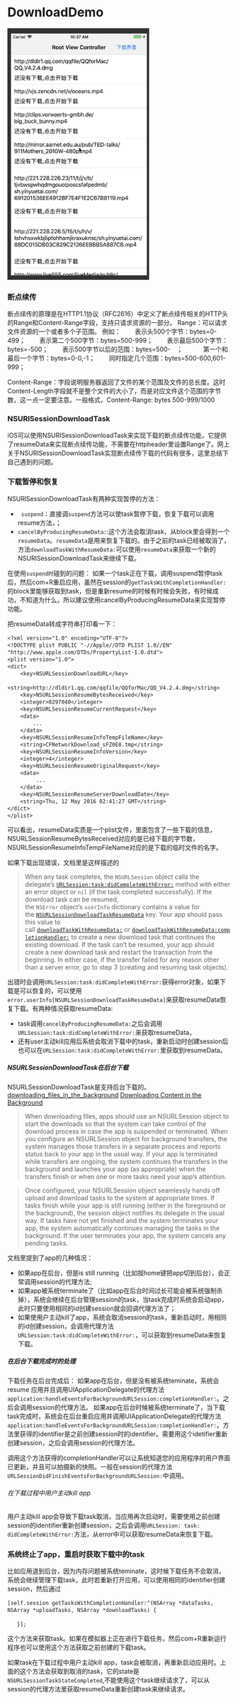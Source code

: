 # DownloadDemo
![img](https://github.com/zziazm/DownloadDemo/blob/master/demog.gif)



### 断点续传

断点续传的原理是在HTTP1.1协议（RFC2616）中定义了断点续传相关的HTTP头的Range和Content-Range字段，支持只请求资源的一部分。
Range：可以请求文件资源的一个或者多个子范围。
例如：
　　表示头500个字节：bytes=0-499；
　　表示第二个500字节：bytes=500-999；
　　表示最后500个字节：bytes=-500；
　　表示500字节以后的范围：bytes=500-　；　
　　第一个和最后一个字节：bytes=0-0,-1；
　　同时指定几个范围：bytes=500-600,601-999；

Content-Range：字段说明服务器返回了文件的某个范围及文件的总长度。这时Content-Length字段就不是整个文件的大小了，而是对应文件这个范围的字节数，这一点一定要注意。一般格式，Content-Range: bytes 500-999/1000　　

### NSURlSessionDownloadTask

iOS可以使用NSURlSessionDownloadTask来实现下载的断点续传功能，它提供了resumeData来实现断点续传功能，不需要在httpheader里设置Range了。网上关于NSURlSessionDownloadTask实现断点续传下载的代码有很多，这里总结下自己遇到的问题。

### 下载暂停和恢复

NSURlSessionDownloadTask有两种实现暂停的方法：
- ` suspend`：直接调`suspend`方法可以使task暂停下载，恢复下载可以调用resume方法，；
- `cancelByProducingResumeData:`:这个方法会取消task，从block里会得到一个`resumeData`。`resumeData`是用来恢复下载的。由于之前的task已经被取消了，方法`downloadTaskWithResumeData:`可以使用`resumeData`来获取一个新的NSURlSessionDownloadTask来继续下载。

在使用`suspend时`碰到的问题：
 如果一个task正在下载，调用suspend暂停task后，然后com+R重启应用，虽然在session的`getTasksWithCompletionHandler:`的block里能够获取到task，但是重新resume的时候有时候会失败，有时候成功，不知道为什么。所以建议使用cancelByProducingResumeData来实现暂停功能。

把resumeData转成字符串打印看一下：
```
<?xml version="1.0" encoding="UTF-8"?>
<!DOCTYPE plist PUBLIC "-//Apple//DTD PLIST 1.0//EN" "http://www.apple.com/DTDs/PropertyList-1.0.dtd">
<plist version="1.0">
<dict>
	<key>NSURLSessionDownloadURL</key>
	<string>http://dldir1.qq.com/qqfile/QQforMac/QQ_V4.2.4.dmg</string>
	<key>NSURLSessionResumeBytesReceived</key>
	<integer>8297040</integer>
	<key>NSURLSessionResumeCurrentRequest</key>
	<data>
        ...
	</data>
	<key>NSURLSessionResumeInfoTempFileName</key>
	<string>CFNetworkDownload_sFZ0E8.tmp</string>
	<key>NSURLSessionResumeInfoVersion</key>
	<integer>4</integer>
	<key>NSURLSessionResumeOriginalRequest</key>
	<data>
	     ...
	</data>
	<key>NSURLSessionResumeServerDownloadDate</key>
	<string>Thu, 12 May 2016 02:41:27 GMT</string>
</dict>
</plist>
```
可以看出，resumeData实质是一个plist文件，里面包含了一些下载的信息，NSURLSessionResumeBytesReceived对应的是已经下载的字节数，NSURLSessionResumeInfoTempFileName对应的是下载的临时文件的名字。

如果下载出现错误，文档里是这样描述的
>When any task completes, the `NSURLSession` object calls the delegate’s [`URLSession:task:didCompleteWithError:`](https://developer.apple.com/documentation/foundation/nsurlsessiontaskdelegate/1411610-urlsession?language=objc) method with either an error object or `nil` (if the task completed successfully). If the download task can be resumed, the `NSError` object’s `userInfo` dictionary contains a value for the [`NSURLSessionDownloadTaskResumeData`](https://developer.apple.com/documentation/foundation/nsurlsessiondownloadtaskresumedata?language=objc) key. Your app should pass this value to call [`downloadTaskWithResumeData:`](https://developer.apple.com/documentation/foundation/nsurlsession/1409226-downloadtaskwithresumedata?language=objc) or [`downloadTaskWithResumeData:completionHandler:`](https://developer.apple.com/documentation/foundation/nsurlsession/1411598-downloadtaskwithresumedata?language=objc) to create a new download task that continues the existing download. If the task can’t be resumed, your app should create a new download task and restart the transaction from the beginning. In either case, if the transfer failed for any reason other than a server error, go to step 3 (creating and resuming task objects).

出错时会调用`URLSession:task:didCompleteWithError:`获得error对象，如果下载是可以恢复的，可以使用`error.userInfo[NSURLSessionDownloadTaskResumeData]`来获取resumeData恢复下载。有两种情况获取resumeData:
- task调用`cancelByProducingResumeData:`之后会调用`URLSession:task:didCompleteWithError:`来获取resumeData，
- 还有user主动kill应用后系统会取消下载中的task，重新启动时创建session后也可以在`URLSession:task:didCompleteWithError:`里获取到resumeData。




##### NSURLSessionDownloadTask在后台下载

NSURLSessionDownloadTask是支持后台下载的。
[downloading_files_in_the_background](https://developer.apple.com/documentation/foundation/url_loading_system/downloading_files_in_the_background)
[Downloading Content in the Background](https://developer.apple.com/library/archive/documentation/iPhone/Conceptual/iPhoneOSProgrammingGuide/BackgroundExecution/BackgroundExecution.html#//apple_ref/doc/uid/TP40007072-CH5-SW6)
>When downloading files, apps should use an NSURLSession object to start the downloads so that the system can take control of the download process in case the app is suspended or terminated. When you configure an NSURLSession object for background transfers, the system manages those transfers in a separate process and reports status back to your app in the usual way. If your app is terminated while transfers are ongoing, the system continues the transfers in the background and launches your app (as appropriate) when the transfers finish or when one or more tasks need your app’s attention.

>Once configured, your NSURLSession object seamlessly hands off upload and download tasks to the system at appropriate times. If tasks finish while your app is still running (either in the foreground or the background), the session object notifies its delegate in the usual way. If tasks have not yet finished and the system terminates your app, the system automatically continues managing the tasks in the background. If the user terminates your app, the system cancels any pending tasks.

文档里提到了app的几种情况：
- 如果app在后台，但是is still running（比如按home键把app切到后台），会正常调用session的代理方法;
- 如果app被系统terminate了（比如app在后台时间过长可能会被系统强制杀掉），系统会继续在后台管理session的task，当task完成时系统会启动app，此时只要使用相同的id创建session就会回调代理方法了；
- 如果使用户主动kill了app，系统会取消session的task，重新启动时，用相同的id创建session，会调用代理方法`URLSession:task:didCompleteWithError:`，可以获取到resumeData来恢复下载。

##### 在后台下载完成时的处理

下载任务在后台完成后：
如果app在后台，但是没有被系统teminate，系统会resume 应用并且调用UIApplicationDelegate的代理方法`application:handleEventsForBackgroundURLSession:completionHandler:`。之后会调用session的代理方法。
如果app在后台时候被系统terminate了，当下载task完成时，系统会在后台重启应用并调用UIApplicationDelegate的代理方法`application:handleEventsForBackgroundURLSession:completionHandler:`。方法里获得的identifier是之前创建session时的identifier。需要用这个idetifier重新创建session，之后会调用session的代理方法。

调用这个方法获得的completionHandler可以让系统知道您的应用程序的用户界面已更新，并且可以拍摄新的快照。一般在session的代理方法`URLSessionDidFinishEventsForBackgroundURLSession:`中调用。

###### 在下载过程中用户主动kill app

用户主动kill app会导致下载task取消，当应用再次启动时，需要使用之前创建session的identifier重新创建session，之后会调用`URLSession: task:
didCompleteWithError:`方法，从error中可以获取resumeData来恢复下载。

### 系统终止了app，重启时获取下载中的task

比如应用退到后台，因为内存问题被系统teminate，这时候下载任务不会取消，系统会继续管理下载task，此时若重新打开应用，可以使用相同的identifier创建session，然后通过
```
[self.session getTasksWithCompletionHandler:^(NSArray *dataTasks, NSArray *uploadTasks, NSArray *downloadTasks) {
     
   }];
```
这个方法来获取task。如果在模拟器上正在进行下载任务，然后com+R重新运行程序也可以使用这个方法获取之前创建的下载task。

如果task在下载过程中用户主动kill app，task会被取消，再重新启动应用时。上面的这个方法会获取到取消的task，它的state是`NSURLSessionTaskStateCompleted`,不能使用这个task继续请求了，可以从session的代理方法里获取resumeData重新创建task来继续请求。

